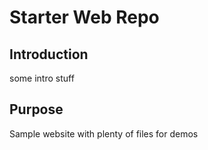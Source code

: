 # Starter Web Repo

## Introduction

some intro stuff

## Purpose

Sample website with plenty of files for demos
